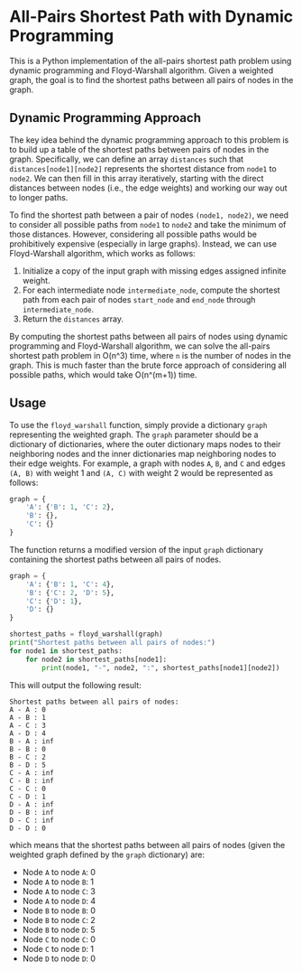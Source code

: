 # All-Pairs Shortest Path with Dynamic Programming

This is a Python implementation of the all-pairs shortest path problem using dynamic programming and Floyd-Warshall algorithm. Given a weighted graph, the goal is to find the shortest paths between all pairs of nodes in the graph.

## Dynamic Programming Approach

The key idea behind the dynamic programming approach to this problem is to build up a table of the shortest paths between pairs of nodes in the graph. Specifically, we can define an array `distances` such that `distances[node1][node2]` represents the shortest distance from `node1` to `node2`. We can then fill in this array iteratively, starting with the direct distances between nodes (i.e., the edge weights) and working our way out to longer paths.

To find the shortest path between a pair of nodes `(node1, node2)`, we need to consider all possible paths from `node1` to `node2` and take the minimum of those distances. However, considering all possible paths would be prohibitively expensive (especially in large graphs). Instead, we can use Floyd-Warshall algorithm, which works as follows:

1. Initialize a copy of the input graph with missing edges assigned infinite weight.
2. For each intermediate node `intermediate_node`, compute the shortest path from each pair of nodes `start_node` and `end_node` through `intermediate_node`.
3. Return the `distances` array.

By computing the shortest paths between all pairs of nodes using dynamic programming and Floyd-Warshall algorithm, we can solve the all-pairs shortest path problem in O(n^3) time, where `n` is the number of nodes in the graph. This is much faster than the brute force approach of considering all possible paths, which would take O(n^(m+1)) time.

## Usage

To use the `floyd_warshall` function, simply provide a dictionary `graph` representing the weighted graph. The `graph` parameter should be a dictionary of dictionaries, where the outer dictionary maps nodes to their neighboring nodes and the inner dictionaries map neighboring nodes to their edge weights. For example, a graph with nodes `A`, `B`, and `C` and edges `(A, B)` with weight 1 and `(A, C)` with weight 2 would be represented as follows:

```python
graph = {
    'A': {'B': 1, 'C': 2},
    'B': {},
    'C': {}
}
```

The function returns a modified version of the input `graph` dictionary containing the shortest paths between all pairs of nodes.

```python
graph = {
    'A': {'B': 1, 'C': 4},
    'B': {'C': 2, 'D': 5},
    'C': {'D': 1},
    'D': {}
}

shortest_paths = floyd_warshall(graph)
print("Shortest paths between all pairs of nodes:")
for node1 in shortest_paths:
    for node2 in shortest_paths[node1]:
        print(node1, "-", node2, ":", shortest_paths[node1][node2])
```

This will output the following result:

```
Shortest paths between all pairs of nodes:
A - A : 0
A - B : 1
A - C : 3
A - D : 4
B - A : inf
B - B : 0
B - C : 2
B - D : 5
C - A : inf
C - B : inf
C - C : 0
C - D : 1
D - A : inf
D - B : inf
D - C : inf
D - D : 0
```

which means that the shortest paths between all pairs of nodes (given the weighted graph defined by the `graph` dictionary) are:
- Node `A` to node `A`: 0
- Node `A` to node `B`: 1
- Node `A` to node `C`: 3
- Node `A` to node `D`: 4
- Node `B` to node `B`: 0
- Node `B` to node `C`: 2
- Node `B` to node `D`: 5
- Node `C` to node `C`: 0
- Node `C` to node `D`: 1
- Node `D` to node `D`: 0

